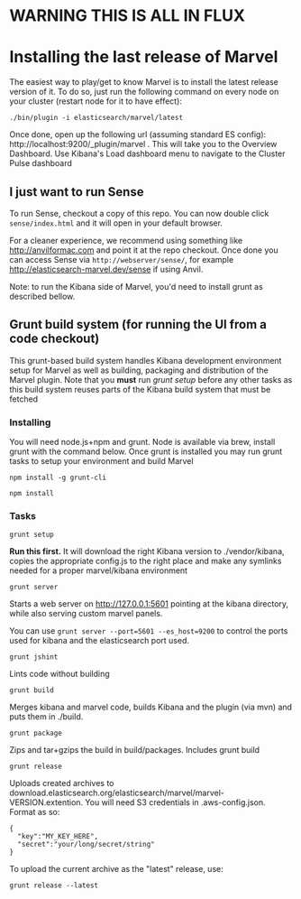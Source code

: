 # WARNING THIS IS ALL IN FLUX

# Installing the last release of Marvel

The easiest way to play/get to know Marvel is to install the latest release version of it. To do so, just run the following command on every node on your cluster (restart node for it to have effect):

```
./bin/plugin -i elasticsearch/marvel/latest
```

Once done, open up the following url (assuming standard ES config): http://localhost:9200/_plugin/marvel  . This will take you to the Overview Dashboard. Use Kibana's Load dashboard menu to navigate to the Cluster Pulse dashboard


## I just want to run Sense

To run Sense, checkout a copy of this repo. You can now double click `sense/index.html` and it will open in your default browser.

For a cleaner experience, we recommend using something like http://anvilformac.com and point it at the repo checkout. Once done you can access Sense via `http://webserver/sense/`, for example http://elasticsearch-marvel.dev/sense if using Anvil.

Note: to run the Kibana side of Marvel, you'd need to install grunt as described bellow.

## Grunt build system (for running the UI from a code checkout)
This grunt-based build system handles Kibana development environment setup for Marvel as well as building, packaging and distribution of the Marvel plugin. Note that you **must** run *grunt setup* before any other tasks as this build system reuses parts of the Kibana build system that must be fetched

### Installing
You will need node.js+npm and grunt. Node is available via brew, install grunt with the command below. Once grunt is installed you may run grunt tasks to setup your environment and build Marvel

```npm install -g grunt-cli```

```npm install```

### Tasks

```grunt setup```

**Run this first.** It will download the right Kibana version to ./vendor/kibana, copies the appropriate config.js to the right place and make any symlinks needed for a proper marvel/kibana environment

```grunt server```

Starts a web server on http://127.0.0.1:5601 pointing at the kibana directory, while also serving custom marvel panels.

You can use `grunt server --port=5601 --es_host=9200` to control the ports used for kibana and the elasticsearch port used.

```grunt jshint```

Lints code without building

```grunt build```

Merges kibana and marvel code, builds Kibana and the plugin (via mvn) and puts them in ./build.

```grunt package```

Zips and tar+gzips the build in build/packages. Includes grunt build

```grunt release```

Uploads created archives to download.elasticsearch.org/elasticsearch/marvel/marvel-VERSION.extention. You will need S3 credentials in .aws-config.json. Format as so:

```
{
  "key":"MY_KEY_HERE",
  "secret":"your/long/secret/string"
}

```

To upload the current archive as the "latest" release, use:

```grunt release --latest```

